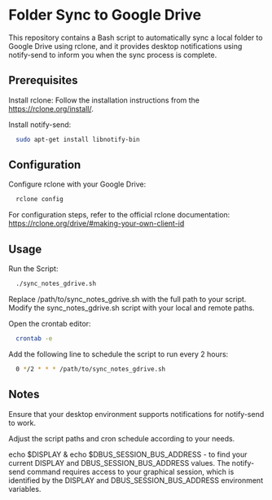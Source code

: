 # Folder Sync to Google Drive

This repository contains a Bash script to automatically sync a local folder to Google Drive using rclone, and it provides desktop notifications using notify-send to inform you when the sync process is complete.

## Prerequisites
Install rclone: Follow the installation instructions from the https://rclone.org/install/.


Install notify-send: 

```bash
  sudo apt-get install libnotify-bin
```
    
## Configuration
Configure rclone with your Google Drive: 

```bash
  rclone config
```

For configuration steps, refer to the official rclone documentation: https://rclone.org/drive/#making-your-own-client-id




## Usage
Run the Script:
```bash
  ./sync_notes_gdrive.sh 
```
  
Replace /path/to/sync_notes_gdrive.sh with the full path to your script.
 Modify the sync_notes_gdrive.sh script with your local and remote paths.

Open the crontab editor: 
```bash
  crontab -e
```
Add the following line to schedule the script to run every 2 hours:

```bash
  0 */2 * * * /path/to/sync_notes_gdrive.sh
```


## Notes

Ensure that your desktop environment supports notifications for notify-send to work.

Adjust the script paths and cron schedule according to your needs.

echo $DISPLAY & echo $DBUS_SESSION_BUS_ADDRESS - to find your current DISPLAY and DBUS_SESSION_BUS_ADDRESS values. The notify-send command requires access to your graphical session, which is identified by the DISPLAY and DBUS_SESSION_BUS_ADDRESS environment variables.

